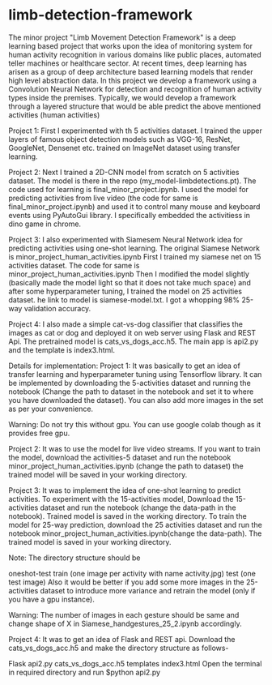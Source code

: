 # limb-detection-framework
The minor project "Limb Movement Detection Framework"  is a deep learning based project that works upon the idea of  monitoring system for human activity recognition in various domains like public places, automated teller machines or healthcare sector. At recent times, deep learning has arisen as a group of deep architecture based learning models that render high level abstraction data. In this project we develop a framework using a Convolution Neural Network for detection and recognition of human activity types inside the premises. Typically, we would develop a framework through a layered structure that would be able predict the above mentioned activities (human activities)

Project 1:
First I experimented with th 5 activities dataset. I trained the upper layers of famous object detection models such as VGG-16, ResNet, GoogleNet, Densenet etc. trained on ImageNet dataset using transfer learning.

Project 2:
Next I trained a 2D-CNN model from scratch on 5 activities dataset. The model is there in the repo (my_model-limbdetections.pt). The code used for learning is final_minor_project.ipynb. I used the model for predicting activities from live video (the code for same is final_minor_project.ipynb) and used it to control many mouse and keyboard events using PyAutoGui library. I specifically embedded the activitiess in dino game in chrome.

Project 3:
I also experimented with Siamesem Neural Network idea for predicting activities using one-shot learning. The original Siamese Network is minor_project_human_activities.ipynb First I trained my siamese net on 15 activities dataset. The code for same is minor_project_human_activities.ipynb Then I modified the model slightly (basically made the model light so that it does not take much space) and after some hyperparameter tuning, I trained the model on 25 activities dataset. he link to model is siamese-model.txt. I got a whopping 98% 25-way validation accuracy. 

Project 4:
I also made a simple cat-vs-dog classifier that classifies the images as cat or dog and deployed it on web server using Flask and REST Api. The pretrained model is cats_vs_dogs_acc.h5. The main app is api2.py and the template is index3.html.

Details for implementation:
Project 1:
It was basically to get an idea of transfer learning and hyperparameter tuning using Tensorflow library. It can be implemented by downloading the 5-activities dataset and running the notebook (Change the path to dataset in the notebook and set it to where you have downloaded the dataset). You can also add more images in the set as per your convenience.

Warning: Do not try this without gpu. You can use google colab though as it provides free gpu.

Project 2:
It was to use the model for live video streams. If you want to train the model, download the activities-5 dataset and run the notebook minor_project_human_activities.ipynb (change the path to dataset) the trained model will be saved in your working directory.  

Project 3:
It was to implement the idea of one-shot learning to predict activities. To experiment with the 15-activities model, Download the 15-activities dataset and run the notebook (change the data-path in the notebook). Trained model is saved in the working directory. To train the model for 25-way prediction, download the 25 activities dataset and run the notebook minor_project_human_activities.ipynb(change the data-path). The trained model is saved in your working directory. 

Note: The directory structure should be

oneshot-test
train (one image per activity with name activity.jpg)
test (one test image)
Also it would be better if you add some more images in the 25-activities dataset to introduce more variance and retrain the model (only if you have a gpu instance).

Warning: The number of images in each gesture should be same and change shape of X in Siamese_handgestures_25_2.ipynb accordingly.

Project 4:
It was to get an idea of Flask and REST api. Download the cats_vs_dogs_acc.h5 and make the directory structure as follows-

Flask
api2.py
cats_vs_dogs_acc.h5
templates
index3.html
Open the terminal in required directory and run $python api2.py
